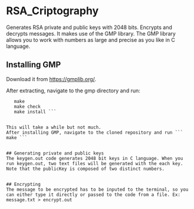 # RSA_Criptography

Generates RSA private and public keys with 2048 bits. Encrypts and decrypts messages.
It makes use of the GMP library. The GMP library allows you to work with numbers as large and precise as you like in C language. 

## Installing GMP
 Download it from https://gmplib.org/.

 After extracting, navigate to the gmp directory and run:
 
 ``` ./configure
	make
	make check
	make install ```


This will take a while but not much.
After installing GMP, navigate to the cloned repository and run ``` make ```


## Generating private and public keys
The keygen.out code generates 2048 bit keys in C language. When you run keygen.out, two text files will be generated with the each key. Note that the publicKey is composed of two distinct numbers. 


## Encrypting
The message to be encrypted has to be inputed to the terminal, so you can either type it directly or passed to the code from a file. Ex:
message.txt > encrypt.out